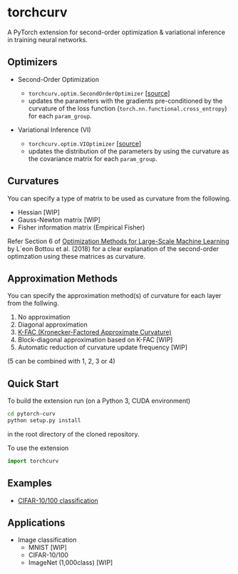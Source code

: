 # torchcurv
A PyTorch extension for second-order optimization & variational inference in training neural networks.
 
## Optimizers
- Second-Order Optimization
  - `torchcurv.optim.SecondOrderOptimizer` [[source](https://github.com/rioyokotalab/pytorch-curv/blob/master/torchcurv/optim/secondorder.py)]
  - updates the parameters with the gradients pre-conditioned by the curvature of the loss function (`torch.nn.functional.cross_entropy`) for each `param_group`.

- Variational Inference (VI)
  - `torchcurv.optim.VIOptimizer` [[source](https://github.com/rioyokotalab/pytorch-curv/blob/master/torchcurv/optim/vi.py)]
  - updates the distribution of the parameters by using the curvature as the covariance matrix for each `param_group`.
 
## Curvatures
You can specify a type of matrix to be used as curvature from the following.
- Hessian [WIP]
- Gauss-Newton matrix [WIP] 
- Fisher information matrix (Empirical Fisher)

Refer Section 6 of [Optimization Methods for Large-Scale Machine Learning](https://arxiv.org/abs/1606.04838) by L´eon Bottou et al. (2018) for a clear explanation of the second-order optimzation using these matrices as curvature.

## Approximation Methods
You can specify the approximation method(s) of curvature for each layer from the follwing.
1. No approximation
2. Diagonal approximation
3. [K-FAC (Kronecker-Factored Approximate Curvature)](https://arxiv.org/abs/1503.05671)
4. Block-diagonal approximation based on K-FAC [WIP]
5. Automatic reduction of curvature update frequency [WIP]

(5 can be combined with 1, 2, 3 or 4)

## Quick Start
To build the extension run (on a Python 3, CUDA environment)
```bash
cd pytorch-curv
python setup.py install
```
in the root directory of the cloned repository.

To use the extension
```python
import torchcurv
```

## Examples
- [CIFAR-10/100 classification](https://github.com/rioyokotalab/pytorch-curv/tree/master/examples/cifar)

## Applications
- Image classification
  - MNIST [WIP]
  - CIFAR-10/100
  - ImageNet (1,000class) [WIP]
